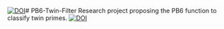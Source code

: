 [![DOI](https://zenodo.org/badge/985261783.svg)](https://doi.org/10.5281/zenodo.15450494)# PB6-Twin-Filter
Research project proposing the PB6 function to classify twin primes.
[![DOI](https://zenodo.org/badge/985261783.svg)](https://doi.org/10.5281/zenodo.15450494)
